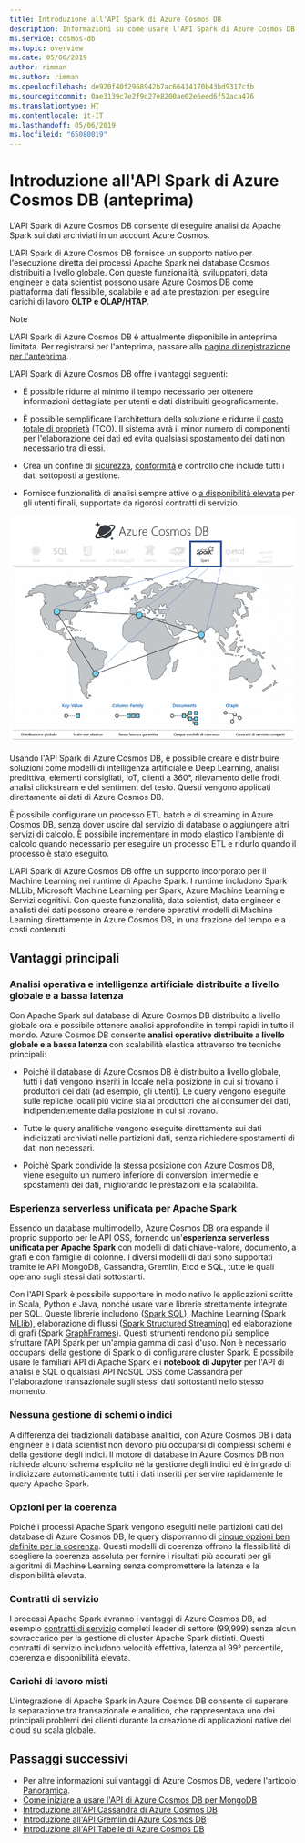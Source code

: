 ```yaml
---
title: Introduzione all'API Spark di Azure Cosmos DB
description: Informazioni su come usare l'API Spark di Azure Cosmos DB per l'esecuzione di analisi operativa e intelligenza artificiale
ms.service: cosmos-db
ms.topic: overview
ms.date: 05/06/2019
author: rimman
ms.author: rimman
ms.openlocfilehash: de920f40f2968942b7ac66414170b43bd9317cfb
ms.sourcegitcommit: 0ae3139c7e2f9d27e8200ae02e6eed6f52aca476
ms.translationtype: HT
ms.contentlocale: it-IT
ms.lasthandoff: 05/06/2019
ms.locfileid: "65080019"
---
```

# <a name="introduction-to-the-azure-cosmos-db-spark-api-preview"></a>Introduzione all'API Spark di Azure Cosmos DB (anteprima) 

L'API Spark di Azure Cosmos DB consente di eseguire analisi da Apache Spark sui dati archiviati in un account Azure Cosmos.

L'API Spark di Azure Cosmos DB fornisce un supporto nativo per l'esecuzione diretta dei processi Apache Spark nei database Cosmos distribuiti a livello globale. Con queste funzionalità, sviluppatori, data engineer e data scientist possono usare Azure Cosmos DB come piattaforma dati flessibile, scalabile e ad alte prestazioni per eseguire carichi di lavoro **OLTP e OLAP/HTAP**. 

> [!NOTE]
> L'API Spark di Azure Cosmos DB è attualmente disponibile in anteprima limitata. Per registrarsi per l'anteprima, passare alla [pagina di registrazione per l'anteprima](https://aka.ms/cosmos-spark-preview). 

L'API Spark di Azure Cosmos DB offre i vantaggi seguenti:

* È possibile ridurre al minimo il tempo necessario per ottenere informazioni dettagliate per utenti e dati distribuiti geograficamente.

* È possibile semplificare l'architettura della soluzione e ridurre il [costo totale di proprietà](total-cost-ownership.md) (TCO). Il sistema avrà il minor numero di componenti per l'elaborazione dei dati ed evita qualsiasi spostamento dei dati non necessario tra di essi.

* Crea un confine di [sicurezza](secure-access-to-data.md), [conformità](compliance.md) e controllo che include tutti i dati sottoposti a gestione.

* Fornisce funzionalità di analisi sempre attive o [a disponibilità elevata](high-availability.md) per gli utenti finali, supportate da rigorosi contratti di servizio.

![Visualizzazione dell'API Spark di Azure Cosmos DB](./media/spark-api-introduction/spark-api-visualization.png)
 
Usando l'API Spark di Azure Cosmos DB, è possibile creare e distribuire soluzioni come modelli di intelligenza artificiale e Deep Learning, analisi predittiva, elementi consigliati, IoT, clienti a 360°, rilevamento delle frodi, analisi clickstream e del sentiment del testo. Questi vengono applicati direttamente ai dati di Azure Cosmos DB.

È possibile configurare un processo ETL batch e di streaming in Azure Cosmos DB, senza dover uscire dal servizio di database o aggiungere altri servizi di calcolo. È possibile incrementare in modo elastico l'ambiente di calcolo quando necessario per eseguire un processo ETL e ridurlo quando il processo è stato eseguito.

L'API Spark di Azure Cosmos DB offre un supporto incorporato per il Machine Learning nei runtime di Apache Spark. I runtime includono Spark MLLib, Microsoft Machine Learning per Spark, Azure Machine Learning e Servizi cognitivi. Con queste funzionalità, data scientist, data engineer e analisti dei dati possono creare e rendere operativi modelli di Machine Learning direttamente in Azure Cosmos DB, in una frazione del tempo e a costi contenuti.


## <a name="key-benefits"></a>Vantaggi principali

### <a name="globally-distributed-low-latency-operational-analytics-and-ai"></a>Analisi operativa e intelligenza artificiale distribuite a livello globale e a bassa latenza

Con Apache Spark sul database di Azure Cosmos DB distribuito a livello globale ora è possibile ottenere analisi approfondite in tempi rapidi in tutto il mondo. Azure Cosmos DB consente **analisi operative distribuite a livello globale e a bassa latenza** con scalabilità elastica attraverso tre tecniche principali:

* Poiché il database di Azure Cosmos DB è distribuito a livello globale, tutti i dati vengono inseriti in locale nella posizione in cui si trovano i produttori dei dati (ad esempio, gli utenti). Le query vengono eseguite sulle repliche locali più vicine sia ai produttori che ai consumer dei dati, indipendentemente dalla posizione in cui si trovano. 

* Tutte le query analitiche vengono eseguite direttamente sui dati indicizzati archiviati nelle partizioni dati, senza richiedere spostamenti di dati non necessari. 

* Poiché Spark condivide la stessa posizione con Azure Cosmos DB, viene eseguito un numero inferiore di conversioni intermedie e spostamenti dei dati, migliorando le prestazioni e la scalabilità.

### <a name="unified-serverless-experience-for-apache-spark"></a>Esperienza serverless unificata per Apache Spark

Essendo un database multimodello, Azure Cosmos DB ora espande il proprio supporto per le API OSS, fornendo un'**esperienza serverless unificata per Apache Spark** con modelli di dati chiave-valore, documento, a grafi e con famiglie di colonne. I diversi modelli di dati sono supportati tramite le API MongoDB, Cassandra, Gremlin, Etcd e SQL, tutte le quali operano sugli stessi dati sottostanti. 

Con l'API Spark è possibile supportare in modo nativo le applicazioni scritte in Scala, Python e Java, nonché usare varie librerie strettamente integrate per SQL. Queste librerie includono ([Spark SQL](https://spark.apache.org/sql/)), Machine Learning (Spark [MLlib](https://spark.apache.org/mllib/)), elaborazione di flussi ([Spark Structured Streaming](https://spark.apache.org/streaming/)) ed elaborazione di grafi (Spark [GraphFrames]( https://docs.databricks.com/spark/latest/graph-analysis/graphframes/user-guide-python.html)). Questi strumenti rendono più semplice sfruttare l'API Spark per un'ampia gamma di casi d'uso. Non è necessario occuparsi della gestione di Spark o di configurare cluster Spark. È possibile usare le familiari API di Apache Spark e i **notebook di Jupyter** per l'API di analisi e SQL o qualsiasi API NoSQL OSS come Cassandra per l'elaborazione transazionale sugli stessi dati sottostanti nello stesso momento.

### <a name="no-schema-or-index-management"></a>Nessuna gestione di schemi o indici

A differenza dei tradizionali database analitici, con Azure Cosmos DB i data engineer e i data scientist non devono più occuparsi di complessi schemi e della gestione degli indici. Il motore di database in Azure Cosmos DB non richiede alcuno schema esplicito né la gestione degli indici ed è in grado di indicizzare automaticamente tutti i dati inseriti per servire rapidamente le query Apache Spark. 

### <a name="consistency-choices"></a>Opzioni per la coerenza

Poiché i processi Apache Spark vengono eseguiti nelle partizioni dati del database di Azure Cosmos DB, le query disporranno di [cinque opzioni ben definite per la coerenza](consistency-levels.md). Questi modelli di coerenza offrono la flessibilità di scegliere la coerenza assoluta per fornire i risultati più accurati per gli algoritmi di Machine Learning senza compromettere la latenza e la disponibilità elevata. 

### <a name="slas"></a>Contratti di servizio

I processi Apache Spark avranno i vantaggi di Azure Cosmos DB, ad esempio [contratti di servizio](https://azure.microsoft.com/support/legal/sla/documentdb/v1_1/) completi leader di settore (99,999) senza alcun sovraccarico per la gestione di cluster Apache Spark distinti. Questi contratti di servizio includono velocità effettiva, latenza al 99° percentile, coerenza e disponibilità elevata. 

### <a name="mixed-workloads"></a>Carichi di lavoro misti

L'integrazione di Apache Spark in Azure Cosmos DB consente di superare la separazione tra transazionale e analitico, che rappresentava uno dei principali problemi dei clienti durante la creazione di applicazioni native del cloud su scala globale. 

## <a name="next-steps"></a>Passaggi successivi

* Per altre informazioni sui vantaggi di Azure Cosmos DB, vedere l'articolo [Panoramica](introduction.md).
* [Come iniziare a usare l'API di Azure Cosmos DB per MongoDB](mongodb-introduction.md)
* [Introduzione all'API Cassandra di Azure Cosmos DB](cassandra-introduction.md)
* [Introduzione all'API Gremlin di Azure Cosmos DB](graph-introduction.md)
* [Introduzione all'API Tabelle di Azure Cosmos DB](table-introduction.md)





